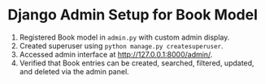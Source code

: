 # Django Admin Setup for Book Model

1. Registered Book model in `admin.py` with custom admin display.
2. Created superuser using `python manage.py createsuperuser`.
3. Accessed admin interface at http://127.0.0.1:8000/admin/.
4. Verified that Book entries can be created, searched, filtered, updated, and deleted via the admin panel.
